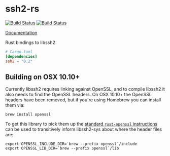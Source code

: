 # ssh2-rs

[![Build Status](https://travis-ci.org/alexcrichton/ssh2-rs.svg?branch=master)](https://travis-ci.org/alexcrichton/ssh2-rs)
[![Build Status](https://ci.appveyor.com/api/projects/status/dwc9c26tfdpg52on?svg=true)](https://ci.appveyor.com/project/alexcrichton/ssh2-rs)

[Documentation](http://alexcrichton.com/ssh2-rs/ssh2/index.html)

Rust bindings to libssh2

```toml
# Cargo.toml
[dependencies]
ssh2 = "0.2"
```

## Building on OSX 10.10+

Currently libssh2 requires linking against OpenSSL, and to compile libssh2 it
also needs to find the OpenSSL headers. On OSX 10.10+ the OpenSSL headers have
been removed, but if you're using Homebrew you can install them via:

```
brew install openssl
```

To get this library to pick them up the [standard `rust-openssl`
instructions][instr] can be used to transitively inform libssh2-sys about where
the header files are:

[instr]: https://github.com/sfackler/rust-openssl#osx

```
export OPENSSL_INCLUDE_DIR=`brew --prefix openssl`/include
export OPENSSL_LIB_DIR=`brew --prefix openssl`/lib
```
